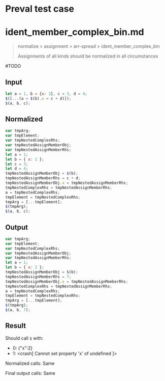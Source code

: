 # Preval test case

# ident_member_complex_bin.md

> normalize > assignment > arr-spread > ident_member_complex_bin
>
> Assignments of all kinds should be normalized in all circumstances

#TODO

## Input

`````js filename=intro
let a = 1, b = {x: 2}, c = 3, d = 4;
$([...(a = $(b).x = c + d)]);
$(a, b, c);
`````

## Normalized

`````js filename=intro
var tmpArg;
var tmpElement;
var tmpNestedComplexRhs;
var tmpNestedAssignMemberObj;
var tmpNestedAssignMemberRhs;
let a = 1;
let b = { x: 2 };
let c = 3;
let d = 4;
tmpNestedAssignMemberObj = $(b);
tmpNestedAssignMemberRhs = c + d;
tmpNestedAssignMemberObj.x = tmpNestedAssignMemberRhs;
tmpNestedComplexRhs = tmpNestedAssignMemberRhs;
a = tmpNestedComplexRhs;
tmpElement = tmpNestedComplexRhs;
tmpArg = [...tmpElement];
$(tmpArg);
$(a, b, c);
`````

## Output

`````js filename=intro
var tmpArg;
var tmpElement;
var tmpNestedComplexRhs;
var tmpNestedAssignMemberObj;
var tmpNestedAssignMemberRhs;
let a = 1;
let b = { x: 2 };
tmpNestedAssignMemberObj = $(b);
tmpNestedAssignMemberRhs = 7;
tmpNestedAssignMemberObj.x = tmpNestedAssignMemberRhs;
tmpNestedComplexRhs = tmpNestedAssignMemberRhs;
a = tmpNestedComplexRhs;
tmpElement = tmpNestedComplexRhs;
tmpArg = [...tmpElement];
$(tmpArg);
$(a, b, 7);
`````

## Result

Should call `$` with:
 - 0: {"x":2}
 - 1: <crash[ Cannot set property 'x' of undefined ]>

Normalized calls: Same

Final output calls: Same
